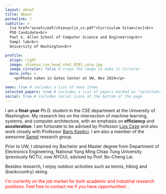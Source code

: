 ```yaml
---
layout: about
title: About
permalink: /
subtitle: > 
  [<a href="assets/pdf/chienyulin_cv.pdf">Curriculum Vitae</a>]<br>
  PhD Candidate<br>
  Paul G. Allen School of Computer Science and Engineering<br>
  Sampl lab<br>
  University of Washington<br>

profile:
  align: right
  image: chienyu_cse_head_shot_0281_corp.jpg
  image_circular: false # crops the image to make it circular
  more_info: >
    <p>Photo taken in Gates Center at UW, Nov 2024</p>

news: true # includes a list of news items
selected_papers: true # includes a list of papers marked as "selected={true}"
social: true # includes social icons at the bottom of the page
---
```


I am a <strong>final-year</strong> Ph.D. student in the CSE department at the University of Washington. 
My research lies on the intersection of machine learning, systems, and computer architecture, with an emphasis on <strong>efficiency</strong> and <strong>acceleration</strong>. 
I am fortunate to be advised by Professor [Luis Ceze](https://homes.cs.washington.edu/~luisceze/) and also work closely with Professor [Baris Kasikci](https://homes.cs.washington.edu/~baris/). I am also a member of the awesome [Sampl](https://sampl.cs.washington.edu) research group.

Prior to UW, I obtained my Bachelor and Master degree from Department of Electronics Engineering, National Yang Ming Chiao Tung University (previously NCTU, now NYCU), advised by Prof. Bo-Cheng Lai. 

Besides research, I enjoy outdoor activities such as tennis, hiking and (backcountry) skiing.

<span style="color:red">
I'm currently on the job market for both academic and industrial research positions. Feel free to contact me if you have opportunities!
</span>.